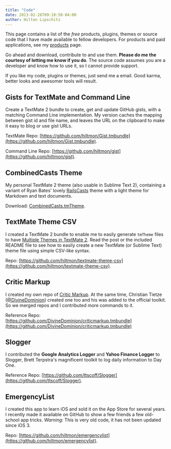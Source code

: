 ```yaml
---
title: "Code"
date: 2013-02-26T09:10:50-04:00
author: Hilton Lipschitz
---
```


This page contains a list of the *free* products, plugins, themes or source code that I have made available to fellow developers. For products and paid applications, see my [products](https://hiltmon.com/products) page.

Go ahead and download, contribute to and use them. **Please do me the courtesy  of letting me know if you do**. The source code assumes you are a developer and know how to use it, so I cannot provide support.

If you like my code, plugins or themes, just send me a email. Good karma, better looks and awesomer tools  will result.

<!-- If you want to hire me for your own development projects, Hedge Fund, web, Macintosh or iOS, check out my business, [Noverse LLC](https://www.noverse.com). -->

## Gists for TextMate and Command Line

Create a TextMate 2 bundle to create, get and update GitHub gists, with a matching Command Line implementation. My version caches the mapping between gist id and file name, and leaves the URL on the clipboard to make it easy to blog or use gist URLs.

TextMate Repo: [https://github.com/hiltmon/Gist.tmbundle](https://github.com/hiltmon/Gist.tmbundle).

Command Line Repo: [https://github.com/hiltmon/gist](https://github.com/hiltmon/gist).

## CombinedCasts Theme

My personal TextMate 2 theme (also usable in Sublime Text 2), containing a variant of Ryan Bates' lovely [RailsCasts](http://railscasts.com/about) theme with a light theme for Markdown and text documents.

Download: [CombinedCasts.tmTheme](https://hiltmon.com/files/CombinedCasts.tmTheme).

## TextMate Theme CSV

I created a TextMate 2 bundle to enable me to easily generate `tmTheme` files to have [Multiple Themes in TextMate 2](https://hiltmon.com/blog/2013/02/22/multiple-themes-in-textmate-2/). Read the post or the included README file to see how to easily create a new TextMate (or Sublime Text) theme file using simple CSV-like syntax.

Repo: [https://github.com/hiltmon/textmate-theme-csv](https://github.com/hiltmon/textmate-theme-csv).

## Critic Markup

I created my own repo of [Critic Markup](http://criticmarkup.com). At the same time, Christian Tietze ([@DivineDominion](http://twitter.com/DivineDominion)) created one too and his was added to the official toolkit. So we merged repos and I contributed more commands to it.

Reference Repo: [https://github.com/DivineDominion/criticmarkup.tmbundle](https://github.com/DivineDominion/criticmarkup.tmbundle)

## Slogger

I contributed the **Google Analytics Logger** and **Yahoo Finance Logger** to Slogger, Brett Terpstra's magnificent toolkit to log daily information to Day One.

Reference Repo: [https://github.com/ttscoff/Slogger](https://github.com/ttscoff/Slogger).

## EmergencyList

I created this app to learn iOS and sold it on the App Store for several years. I recently made it available on GitHub to show a few friends a few old-school app tricks. *Warning:* This is very old code, it has not been updated since iOS 3.

Repo: [https://github.com/hiltmon/emergencylist](https://github.com/hiltmon/emergencylist).

